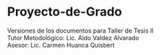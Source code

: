 # Proyecto-de-Grado
Versiones de los documentos para Taller de Tesis II <br>
Tutor Metodológico: Lic. Aldo Valdez Alvarado<br>
Asesor: Lic. Carmen Huanca Quisbert<br>
